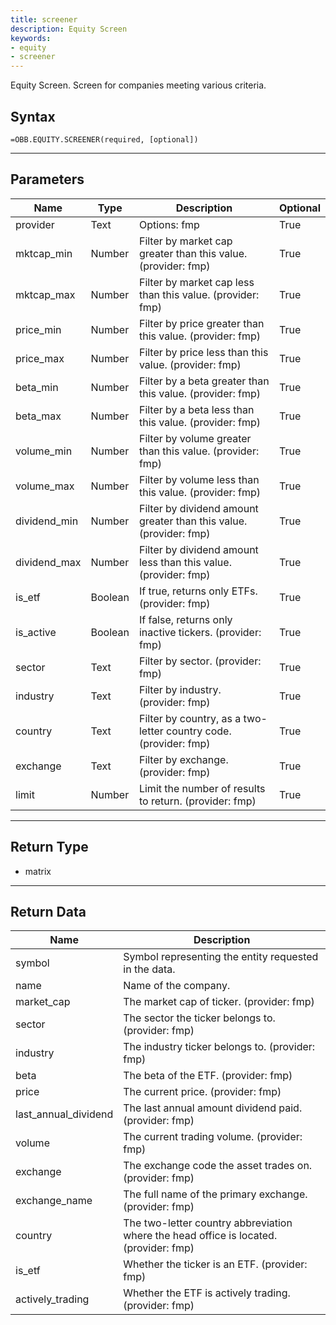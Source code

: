 ```yaml
---
title: screener
description: Equity Screen
keywords: 
- equity
- screener
---
```


<!-- markdownlint-disable MD041 -->

Equity Screen. Screen for companies meeting various criteria.

## Syntax

```excel wordwrap
=OBB.EQUITY.SCREENER(required, [optional])
```

---

## Parameters

| Name | Type | Description | Optional |
| ---- | ---- | ----------- | -------- |
| provider | Text | Options: fmp | True |
| mktcap_min | Number | Filter by market cap greater than this value. (provider: fmp) | True |
| mktcap_max | Number | Filter by market cap less than this value. (provider: fmp) | True |
| price_min | Number | Filter by price greater than this value. (provider: fmp) | True |
| price_max | Number | Filter by price less than this value. (provider: fmp) | True |
| beta_min | Number | Filter by a beta greater than this value. (provider: fmp) | True |
| beta_max | Number | Filter by a beta less than this value. (provider: fmp) | True |
| volume_min | Number | Filter by volume greater than this value. (provider: fmp) | True |
| volume_max | Number | Filter by volume less than this value. (provider: fmp) | True |
| dividend_min | Number | Filter by dividend amount greater than this value. (provider: fmp) | True |
| dividend_max | Number | Filter by dividend amount less than this value. (provider: fmp) | True |
| is_etf | Boolean | If true, returns only ETFs. (provider: fmp) | True |
| is_active | Boolean | If false, returns only inactive tickers. (provider: fmp) | True |
| sector | Text | Filter by sector. (provider: fmp) | True |
| industry | Text | Filter by industry. (provider: fmp) | True |
| country | Text | Filter by country, as a two-letter country code. (provider: fmp) | True |
| exchange | Text | Filter by exchange. (provider: fmp) | True |
| limit | Number | Limit the number of results to return. (provider: fmp) | True |

---

## Return Type

* matrix

---

## Return Data

| Name | Description |
| ---- | ----------- |
| symbol | Symbol representing the entity requested in the data.  |
| name | Name of the company.  |
| market_cap | The market cap of ticker. (provider: fmp) |
| sector | The sector the ticker belongs to. (provider: fmp) |
| industry | The industry ticker belongs to. (provider: fmp) |
| beta | The beta of the ETF. (provider: fmp) |
| price | The current price. (provider: fmp) |
| last_annual_dividend | The last annual amount dividend paid. (provider: fmp) |
| volume | The current trading volume. (provider: fmp) |
| exchange | The exchange code the asset trades on. (provider: fmp) |
| exchange_name | The full name of the primary exchange. (provider: fmp) |
| country | The two-letter country abbreviation where the head office is located. (provider: fmp) |
| is_etf | Whether the ticker is an ETF. (provider: fmp) |
| actively_trading | Whether the ETF is actively trading. (provider: fmp) |
